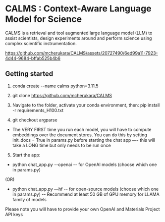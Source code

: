 # CALMS : Context-Aware Language Model for Science

CALMS is a retrieval and tool augmented large language model (LLM) to assist scientists, design experiments around and perform science using complex scientific instrumentation. 



https://github.com/mcherukara/CALMS/assets/20727490/6ed99a11-7923-4d44-9684-bffab525b4b6

## Getting started

1. conda create --name calms python=3.11.5

2. git clone https://github.com/mcherukara/CALMS

3. Navigate to the folder, activate your conda environment, then:
pip install -r requirements_H100.txt 

4. git checkout argparse

- The VERY FIRST time you run each model, you will have to compute embeddings over the document stores. You can do this by setting init_docs = True in params.py before starting the chat app
—- this will take a LONG time but only needs to be run once

5. Start the app:
   
- python chat_app.py --openai
-- for OpenAI models (choose which one in params.py)

(OR)

- python chat_app.py —hf 
-- for open-source models (choose which one in params.py)
-- Recommend at least 50 GB of GPU memory for LLAMA family of models

Please note you will have to provide your own OpenAI and Materials Project API keys
